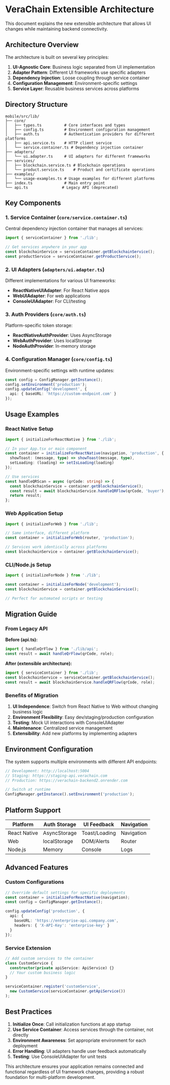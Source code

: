 # VeraChain Extensible Architecture

This document explains the new extensible architecture that allows UI changes while maintaining backend connectivity.

## Architecture Overview

The architecture is built on several key principles:

1. **UI-Agnostic Core**: Business logic separated from UI implementation
2. **Adapter Pattern**: Different UI frameworks use specific adapters
3. **Dependency Injection**: Loose coupling through service container
4. **Configuration Management**: Environment-specific settings
5. **Service Layer**: Reusable business services across platforms

## Directory Structure

```
mobile/src/lib/
├── core/
│   ├── types.ts          # Core interfaces and types
│   ├── config.ts         # Environment configuration management
│   ├── auth.ts           # Authentication providers for different platforms
│   ├── api.service.ts    # HTTP client service
│   └── service.container.ts # Dependency injection container
├── adapters/
│   └── ui.adapter.ts     # UI adapters for different frameworks
├── services/
│   ├── blockchain.service.ts # Blockchain operations
│   └── product.service.ts    # Product and certificate operations
├── examples/
│   └── usage-examples.ts # Usage examples for different platforms
├── index.ts              # Main entry point
└── api.ts               # Legacy API (deprecated)
```

## Key Components

### 1. Service Container (`core/service.container.ts`)

Central dependency injection container that manages all services:

```typescript
import { serviceContainer } from './lib';

// Get services anywhere in your app
const blockchainService = serviceContainer.getBlockchainService();
const productService = serviceContainer.getProductService();
```

### 2. UI Adapters (`adapters/ui.adapter.ts`)

Different implementations for various UI frameworks:

- **ReactNativeUIAdapter**: For React Native apps
- **WebUIAdapter**: For web applications  
- **ConsoleUIAdapter**: For CLI/testing

### 3. Auth Providers (`core/auth.ts`)

Platform-specific token storage:

- **ReactNativeAuthProvider**: Uses AsyncStorage
- **WebAuthProvider**: Uses localStorage
- **NodeAuthProvider**: In-memory storage

### 4. Configuration Manager (`core/config.ts`)

Environment-specific settings with runtime updates:

```typescript
const config = ConfigManager.getInstance();
config.setEnvironment('production');
config.updateConfig('development', { 
  api: { baseURL: 'https://custom-endpoint.com' } 
});
```

## Usage Examples

### React Native Setup

```typescript
import { initializeForReactNative } from './lib';

// In your App.tsx or main component
const container = initializeForReactNative(navigation, 'production', {
  showToast: (message, type) => showToast(message, type),
  setLoading: (loading) => setIsLoading(loading)
});

// Use services
const handleQRScan = async (qrCode: string) => {
  const blockchainService = container.getBlockchainService();
  const result = await blockchainService.handleQRFlow(qrCode, 'buyer');
  return result;
};
```

### Web Application Setup

```typescript
import { initializeForWeb } from './lib';

// Same interface, different platform
const container = initializeForWeb(router, 'production');

// Services work identically across platforms
const blockchainService = container.getBlockchainService();
```

### CLI/Node.js Setup  

```typescript
import { initializeForNode } from './lib';

const container = initializeForNode('development');
const blockchainService = container.getBlockchainService();

// Perfect for automated scripts or testing
```

## Migration Guide

### From Legacy API

**Before (api.ts):**
```typescript
import { handleQrFlow } from './lib/api';
const result = await handleQrFlow(qrCode, role);
```

**After (extensible architecture):**
```typescript
import { serviceContainer } from './lib';
const blockchainService = serviceContainer.getBlockchainService();
const result = await blockchainService.handleQRFlow(qrCode, role);
```

### Benefits of Migration

1. **UI Independence**: Switch from React Native to Web without changing business logic
2. **Environment Flexibility**: Easy dev/staging/production configuration
3. **Testing**: Mock UI interactions with ConsoleUIAdapter
4. **Maintenance**: Centralized service management
5. **Extensibility**: Add new platforms by implementing adapters

## Environment Configuration

The system supports multiple environments with different API endpoints:

```typescript
// Development: http://localhost:5004
// Staging: https://staging-api.verachain.com  
// Production: https://verachain-backend2.onrender.com

// Switch at runtime
ConfigManager.getInstance().setEnvironment('production');
```

## Platform Support

| Platform | Auth Storage | UI Feedback | Navigation |
|----------|--------------|-------------|------------|
| React Native | AsyncStorage | Toast/Loading | Navigation |
| Web | localStorage | DOM/Alerts | Router |
| Node.js | Memory | Console | Logs |

## Advanced Features

### Custom Configurations

```typescript
// Override default settings for specific deployments
const container = initializeForReactNative(navigation);
const config = ConfigManager.getInstance();

config.updateConfig('production', {
  api: { 
    baseURL: 'https://enterprise-api.company.com',
    headers: { 'X-API-Key': 'enterprise-key' }
  }
});
```

### Service Extension

```typescript
// Add custom services to the container
class CustomService {
  constructor(private apiService: ApiService) {}
  // Your custom business logic
}

serviceContainer.register('customService', 
  new CustomService(serviceContainer.getApiService())
);
```

## Best Practices

1. **Initialize Once**: Call initialization functions at app startup
2. **Use Service Container**: Access services through the container, not directly
3. **Environment Awareness**: Set appropriate environment for each deployment
4. **Error Handling**: UI adapters handle user feedback automatically
5. **Testing**: Use ConsoleUIAdapter for unit tests

This architecture ensures your application remains connected and functional regardless of UI framework changes, providing a robust foundation for multi-platform development.